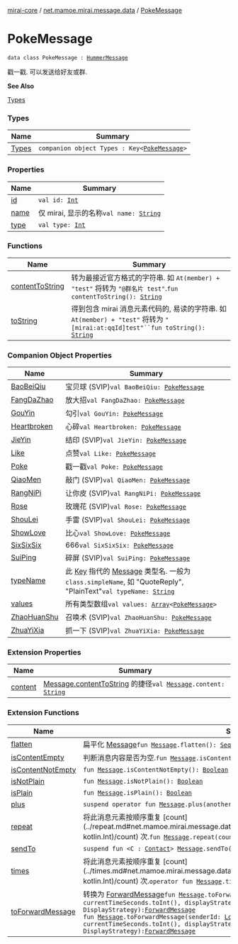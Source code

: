 [mirai-core](../../index.md) / [net.mamoe.mirai.message.data](../index.md) / [PokeMessage](./index.md)

# PokeMessage

`data class PokeMessage : `[`HummerMessage`](../-hummer-message/index.md)

戳一戳. 可以发送给好友或群.

**See Also**

[Types](-types/index.md)

### Types

| Name | Summary |
|---|---|
| [Types](-types/index.md) | `companion object Types : Key<`[`PokeMessage`](./index.md)`>` |

### Properties

| Name | Summary |
|---|---|
| [id](id.md) | `val id: `[`Int`](https://kotlinlang.org/api/latest/jvm/stdlib/kotlin/-int/index.html) |
| [name](name.md) | 仅 mirai, 显示的名称`val name: `[`String`](https://kotlinlang.org/api/latest/jvm/stdlib/kotlin/-string/index.html) |
| [type](type.md) | `val type: `[`Int`](https://kotlinlang.org/api/latest/jvm/stdlib/kotlin/-int/index.html) |

### Functions

| Name | Summary |
|---|---|
| [contentToString](content-to-string.md) | 转为最接近官方格式的字符串. 如 `At(member) + "test"` 将转为 `"@群名片 test"`.`fun contentToString(): `[`String`](https://kotlinlang.org/api/latest/jvm/stdlib/kotlin/-string/index.html) |
| [toString](to-string.md) | 得到包含 mirai 消息元素代码的, 易读的字符串. 如 `At(member) + "test"` 将转为 `"[mirai:at:qqId]test"``fun toString(): `[`String`](https://kotlinlang.org/api/latest/jvm/stdlib/kotlin/-string/index.html) |

### Companion Object Properties

| Name | Summary |
|---|---|
| [BaoBeiQiu](-bao-bei-qiu.md) | 宝贝球 (SVIP)`val BaoBeiQiu: `[`PokeMessage`](./index.md) |
| [FangDaZhao](-fang-da-zhao.md) | 放大招`val FangDaZhao: `[`PokeMessage`](./index.md) |
| [GouYin](-gou-yin.md) | 勾引`val GouYin: `[`PokeMessage`](./index.md) |
| [Heartbroken](-heartbroken.md) | 心碎`val Heartbroken: `[`PokeMessage`](./index.md) |
| [JieYin](-jie-yin.md) | 结印 (SVIP)`val JieYin: `[`PokeMessage`](./index.md) |
| [Like](-like.md) | 点赞`val Like: `[`PokeMessage`](./index.md) |
| [Poke](-poke.md) | 戳一戳`val Poke: `[`PokeMessage`](./index.md) |
| [QiaoMen](-qiao-men.md) | 敲门 (SVIP)`val QiaoMen: `[`PokeMessage`](./index.md) |
| [RangNiPi](-rang-ni-pi.md) | 让你皮 (SVIP)`val RangNiPi: `[`PokeMessage`](./index.md) |
| [Rose](-rose.md) | 玫瑰花 (SVIP)`val Rose: `[`PokeMessage`](./index.md) |
| [ShouLei](-shou-lei.md) | 手雷 (SVIP)`val ShouLei: `[`PokeMessage`](./index.md) |
| [ShowLove](-show-love.md) | 比心`val ShowLove: `[`PokeMessage`](./index.md) |
| [SixSixSix](-six-six-six.md) | 666`val SixSixSix: `[`PokeMessage`](./index.md) |
| [SuiPing](-sui-ping.md) | 碎屏 (SVIP)`val SuiPing: `[`PokeMessage`](./index.md) |
| [typeName](type-name.md) | 此 [Key](../-message/-key/index.md) 指代的 [Message](../-message/index.md) 类型名. 一般为 `class.simpleName`, 如 "QuoteReply", "PlainText"`val typeName: `[`String`](https://kotlinlang.org/api/latest/jvm/stdlib/kotlin/-string/index.html) |
| [values](values.md) | 所有类型数组`val values: `[`Array`](https://kotlinlang.org/api/latest/jvm/stdlib/kotlin/-array/index.html)`<`[`PokeMessage`](./index.md)`>` |
| [ZhaoHuanShu](-zhao-huan-shu.md) | 召唤术 (SVIP)`val ZhaoHuanShu: `[`PokeMessage`](./index.md) |
| [ZhuaYiXia](-zhua-yi-xia.md) | 抓一下 (SVIP)`val ZhuaYiXia: `[`PokeMessage`](./index.md) |

### Extension Properties

| Name | Summary |
|---|---|
| [content](../content.md) | [Message.contentToString](../-message/content-to-string.md) 的捷径`val `[`Message`](../-message/index.md)`.content: `[`String`](https://kotlinlang.org/api/latest/jvm/stdlib/kotlin/-string/index.html) |

### Extension Functions

| Name | Summary |
|---|---|
| [flatten](../flatten.md) | 扁平化 [Message](../-message/index.md)`fun `[`Message`](../-message/index.md)`.flatten(): `[`Sequence`](https://kotlinlang.org/api/latest/jvm/stdlib/kotlin.sequences/-sequence/index.html)`<`[`SingleMessage`](../-single-message.md)`>` |
| [isContentEmpty](../is-content-empty.md) | 判断消息内容是否为空.`fun `[`Message`](../-message/index.md)`.isContentEmpty(): `[`Boolean`](https://kotlinlang.org/api/latest/jvm/stdlib/kotlin/-boolean/index.html) |
| [isContentNotEmpty](../is-content-not-empty.md) | `fun `[`Message`](../-message/index.md)`.isContentNotEmpty(): `[`Boolean`](https://kotlinlang.org/api/latest/jvm/stdlib/kotlin/-boolean/index.html) |
| [isNotPlain](../is-not-plain.md) | `fun `[`Message`](../-message/index.md)`.isNotPlain(): `[`Boolean`](https://kotlinlang.org/api/latest/jvm/stdlib/kotlin/-boolean/index.html) |
| [isPlain](../is-plain.md) | `fun `[`Message`](../-message/index.md)`.isPlain(): `[`Boolean`](https://kotlinlang.org/api/latest/jvm/stdlib/kotlin/-boolean/index.html) |
| [plus](../plus.md) | `suspend operator fun `[`Message`](../-message/index.md)`.plus(another: Flow<`[`Message`](../-message/index.md)`>): `[`MessageChain`](../-message-chain/index.md) |
| [repeat](../repeat.md) | 将此消息元素按顺序重复 [count](../repeat.md#net.mamoe.mirai.message.data$repeat(net.mamoe.mirai.message.data.Message, kotlin.Int)/count) 次.`fun `[`Message`](../-message/index.md)`.repeat(count: `[`Int`](https://kotlinlang.org/api/latest/jvm/stdlib/kotlin/-int/index.html)`): `[`MessageChain`](../-message-chain/index.md) |
| [sendTo](../send-to.md) | `suspend fun <C : `[`Contact`](../../net.mamoe.mirai.contact/-contact/index.md)`> `[`Message`](../-message/index.md)`.sendTo(contact: C): `[`MessageReceipt`](../../net.mamoe.mirai.message/-message-receipt/index.md)`<C>` |
| [times](../times.md) | 将此消息元素按顺序重复 [count](../times.md#net.mamoe.mirai.message.data$times(net.mamoe.mirai.message.data.Message, kotlin.Int)/count) 次.`operator fun `[`Message`](../-message/index.md)`.times(count: `[`Int`](https://kotlinlang.org/api/latest/jvm/stdlib/kotlin/-int/index.html)`): `[`MessageChain`](../-message-chain/index.md) |
| [toForwardMessage](../to-forward-message.md) | 转换为 [ForwardMessage](../-forward-message/index.md)`fun `[`Message`](../-message/index.md)`.toForwardMessage(sender: `[`User`](../../net.mamoe.mirai.contact/-user/index.md)`, time: `[`Int`](https://kotlinlang.org/api/latest/jvm/stdlib/kotlin/-int/index.html)` = currentTimeSeconds.toInt(), displayStrategy: DisplayStrategy = DisplayStrategy): `[`ForwardMessage`](../-forward-message/index.md)<br>`fun `[`Message`](../-message/index.md)`.toForwardMessage(senderId: `[`Long`](https://kotlinlang.org/api/latest/jvm/stdlib/kotlin/-long/index.html)`, senderName: `[`String`](https://kotlinlang.org/api/latest/jvm/stdlib/kotlin/-string/index.html)`, time: `[`Int`](https://kotlinlang.org/api/latest/jvm/stdlib/kotlin/-int/index.html)` = currentTimeSeconds.toInt(), displayStrategy: DisplayStrategy = DisplayStrategy): `[`ForwardMessage`](../-forward-message/index.md) |
